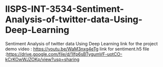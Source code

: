 # llSPS-INT-3534-Sentiment-Analysis-of-twitter-data-Using-Deep-Learning
Sentiment Analysis of twitter data Using Deep Learning
link for the project demo video : https://youtu.be/WaM3nxg4eTg
link for sentiment.h5 file :https://drive.google.com/file/d/1Ifp6sBTygumVF-uotCO-kCrKOwWJZOKp/view?usp=sharing
